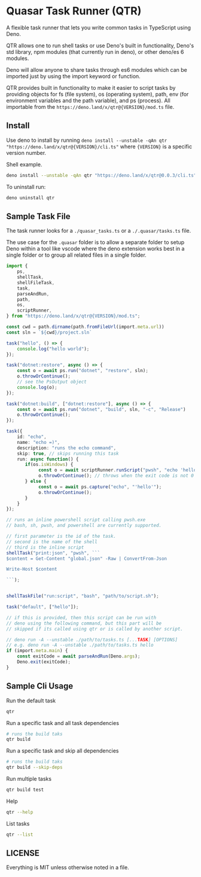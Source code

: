 # Quasar Task Runner (QTR)

A flexible task runner that lets you write common tasks in TypeScript using Deno.

QTR allows one to run shell tasks or use Deno's built in functionality, Deno's std
library, npm modules (that currently run in deno), or other deno/es 6 modules.

Deno will allow anyone to share tasks through es6 modules which can be imported
just by using the import keyword or function.

QTR provides built in functionality to make it easier to script tasks by providing
objects for fs (file system), os (operating system), path, env (for environment
variables and the path variable), and ps (process). All importable from the
`https://deno.land/x/qtr@{VERSION}/mod.ts` file.

## Install

Use deno to install by running `deno install --unstable -qAn qtr "https://deno.land/x/qtr@{VERSION}/cli.ts"`
where `{VERSION}` is a specific version number.

Shell example.

```bash
deno install --unstable -qAn qtr "https://deno.land/x/qtr@0.0.3/cli.ts"
```

To uninstall run:

```bash
deno uninstall qtr
```

## Sample Task File

The task runner looks for a `./quasar_tasks.ts` or a `./.quasar/tasks.ts` file.

The use case for the `.quasar` folder is to allow a separate folder to setup
Deno within a tool like vscode where the deno extension works best in a single folder
or to group all related files in a single folder.

```typescript
import { 
    ps, 
    shellTask, 
    shellFileTask, 
    task, 
    parseAndRun, 
    path, 
    os,
    scriptRunner, 
} from "https://deno.land/x/qtr@{VERSION}/mod.ts";

const cwd = path.dirname(path.fromFileUrl(import.meta.url))
const sln = `${cwd}/project.sln`

task("hello", () => {
    console.log("hello world");
});

task("dotnet:restore", async () => {
    const o = await ps.run("dotnet", "restore", sln);
    o.throwOrContinue();
    // see the PsOutput object
    console.log(o);
});

task("dotnet:build", ["dotnet:restore"], async () => {
    const o = await ps.run("dotnet", "build", sln, "-c", "Release")
    o.throwOrContinue();
});

task({
    id: "echo",
    name: "echo =)",
    description: "runs the echo command",
    skip: true, // skips running this task
    run: async function() {
       if(os.isWindows) {
            const o = await scriptRunner.runScript("pwsh", "echo 'hello'");
            o.throwOrContinue(); // throws when the exit code is not 0
       } else {
            const o = await ps.capture("echo", "'hello'");
            o.throwOrContinue();
       }
    }
});

// runs an inline powershell script calling pwsh.exe
// bash, sh, pwsh, and powershell are currently supported.

// first parameter is the id of the task.
// second is the name of the shell
// third is the inline script 
shellTask("print:json", "pwsh", ```
$content = Get-Content "global.json" -Raw | ConvertFrom-Json

Write-Host $content

```);


shellTaskFile("run:script", "bash", "path/to/script.sh");

task("default", ["hello"]);

// if this is provided, then this script can be run with
// deno using the following command, but this part will be
// skipped if its called using qtr or is called by another script.

// deno run -A --unstable ./path/to/tasks.ts [...TASK] [OPTIONS]
// e.g. deno run -A --unstable ./path/to/tasks.ts hello
if (import.meta.main) {
    const exitCode = await parseAndRun(Deno.args);
    Deno.exit(exitCode);
}
```

## Sample Cli Usage

Run the default task

```bash
qtr 
```

Run a specific task and all task dependencies

```bash
# runs the build taks
qtr build
```

Run a specific task and skip all dependencies

```bash
# runs the build taks
qtr build --skip-deps
```

Run multiple tasks

```bash
qtr build test
```

Help

```bash
qtr --help
```

List tasks

```bash
qtr --list
```

## LICENSE

Everything is MIT unless otherwise noted in a file.
